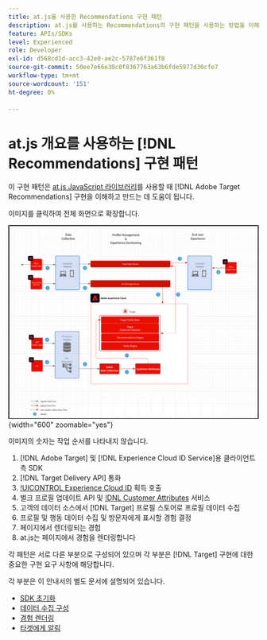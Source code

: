 ```yaml
---
title: at.js를 사용한 Recommendations 구현 패턴
description: at.js를 사용하는 Recommendations의 구현 패턴을 사용하는 방법을 이해합니다
feature: APIs/SDKs
level: Experienced
role: Developer
exl-id: d568cd1d-acc3-42e0-ae2c-5787e6f361f8
source-git-commit: 50ee7e66e30c0f8367763a63b6fde5977d30cfe7
workflow-type: tm+mt
source-wordcount: '151'
ht-degree: 0%

---
```


# at.js 개요를 사용하는 [!DNL Recommendations] 구현 패턴

이 구현 패턴은 [at.js JavaScript 라이브러리](/help/dev/implement/client-side/atjs/how-atjs-works/overview.md)를 사용할 때 [!DNL Adobe Target Recommendations] 구현을 이해하고 만드는 데 도움이 됩니다.

이미지를 클릭하여 전체 화면으로 확장합니다.

![Adobe Target 아키텍처 다이어그램](/help/dev/patterns/assets/architecture-chart.png){width="600" zoomable="yes"}

이미지의 숫자는 작업 순서를 나타내지 않습니다.

1. [!DNL Adobe Target] 및 [!DNL Experience Cloud ID Service]용 클라이언트측 SDK
1. [!DNL Target Delivery API] 통화
1. [!UICONTROL Experience Cloud ID](ECID) 획득 호출
1. 벌크 프로필 업데이트 API 및 [!DNL Customer Attributes](CA) 서비스
1. 고객의 데이터 소스에서 [!DNL Target] 프로필 스토어로 프로필 데이터 수집
1. 프로필 및 행동 데이터 수집 및 방문자에게 표시할 경험 결정
1. 페이지에서 렌더링되는 경험
1. at.js는 페이지에서 경험을 렌더링합니다

각 패턴은 서로 다른 부분으로 구성되어 있으며 각 부분은 [!DNL Target] 구현에 대한 중요한 구현 요구 사항에 해당합니다.

각 부분은 이 안내서의 별도 문서에 설명되어 있습니다.

* [SDK 초기화](/help/dev/patterns/recs-atjs/initialize-sdk.md)
* [데이터 수집 구성](/help/dev/patterns/recs-atjs/data-collection.md)
* [경험 렌더링](/help/dev/patterns/recs-atjs/render-experiences.md)
* [타겟에게 알림](/help/dev/patterns/recs-atjs/notify-target.md)
